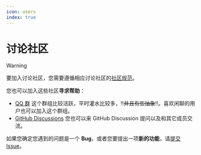 ```yaml
---
icon: users
index: true
---
```


# 讨论社区

> [!warning]
> 要加入讨论社区，您需要遵循相应讨论社区的[社区规范](./rules.md)。

您也可以加入这些社区**寻求帮助**：

- [QQ 群](https://qm.qq.com/q/zDiEipHsaI)
    这个群组比较活跃，平时灌水比较多，!!~~并且有些抽象~~!!。喜欢闲聊的用户也可以加入这个群组。
- [GitHub Discussions](https://github.com/ExamAware/ExamAware2-Desktop/discussions)
    您也可以来 GitHub Discussion 提问以及和其它成员交流。

如果您确定您遇到的问题是一个 **Bug**，或者您要提出一项**新的功能**，请[提交 Issue](https://github.com/ExamAware/ExamAware2-Desktop/issues/new/choose)。

